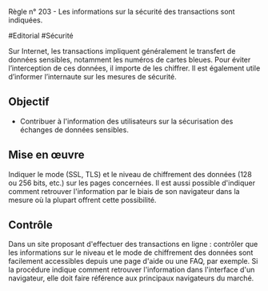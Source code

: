 
Règle n° 203  - Les informations sur la sécurité des transactions sont indiquées.

#Editorial #Sécurité

Sur Internet, les transactions impliquent généralement le transfert de données sensibles, notamment les numéros de cartes bleues. Pour éviter l’interception de ces données, il importe de les chiffrer. Il est également utile d’informer l’internaute sur les mesures de sécurité.

Objectif
--------

*   Contribuer à l'information des utilisateurs sur la sécurisation des échanges de données sensibles.

Mise en œuvre
-------------

Indiquer le mode (SSL, TLS) et le niveau de chiffrement des données (128 ou 256 bits, etc.) sur les pages concernées. Il est aussi possible d'indiquer comment retrouver l'information par le biais de son navigateur dans la mesure où la plupart offrent cette possibilité.

Contrôle
--------

Dans un site proposant d'effectuer des transactions en ligne : contrôler que les informations sur le niveau et le mode de chiffrement des données sont facilement accessibles depuis une page d'aide ou une FAQ, par exemple. Si la procédure indique comment retrouver l'information dans l'interface d'un navigateur, elle doit faire référence aux principaux navigateurs du marché.
